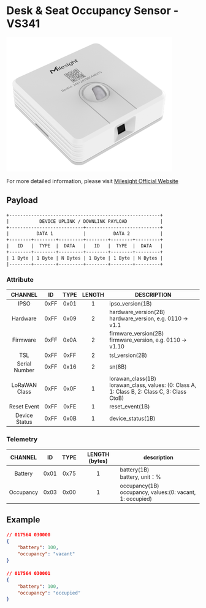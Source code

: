 # Desk & Seat Occupancy Sensor -VS341

![VS341](vs341.png)

For more detailed information, please visit [Milesight Official Website](https://www.milesight.com/iot/product/lorawan-sensor/vs34x)

## Payload

```
+-------------------------------------------------------+
|           DEVICE UPLINK / DOWNLINK PAYLOAD            |
+---------------------------+---------------------------+
|          DATA 1           |          DATA 2           |
+--------+--------+---------+--------+--------+---------+
|   ID   |  TYPE  |  DATA   |   ID   |  TYPE  |  DATA   |
+--------+--------+---------+--------+--------+---------+
| 1 Byte | 1 Byte | N Bytes | 1 Byte | 1 Byte | N Bytes |
|--------+--------+---------+--------+--------+---------+
```

### Attribute

|    CHANNEL    |  ID  | TYPE | LENGTH | DESCRIPTION                                                                                       |
| :-----------: | :--: | :--: | :----: | ------------------------------------------------------------------------------------------------ |
|     IPSO      | 0xFF | 0x01 |   1    | ipso_version(1B)                                                                                 |
|   Hardware    | 0xFF | 0x09 |   2    | hardware_version(2B)<br/>hardware_version, e.g. 0110 -> v1.1                                     |
|   Firmware    | 0xFF | 0x0A |   2    | firmware_version(2B)<br/>firmware_version, e.g. 0110 -> v1.10                                    |
|      TSL      | 0xFF | 0xFF |   2    | tsl_version(2B)                                                                                  |
| Serial Number | 0xFF | 0x16 |   2    | sn(8B)                                                                                           |
| LoRaWAN Class | 0xFF | 0x0F |   1    | lorawan_class(1B)<br/>lorawan_class, values: (0: Class A, 1: Class B, 2: Class C, 3: Class CtoB) |
|  Reset Event  | 0xFF | 0xFE |   1    | reset_event(1B)                                                                                  |
| Device Status | 0xFF | 0x0B |   1    | device_status(1B)                                                                                |

### Telemetry

|  CHANNEL  |  ID  | TYPE | LENGTH (bytes) | description                                                  |
| :-------: | :--: | :--: | :------------: | ------------------------------------------------------------ |
|  Battery  | 0x01 | 0x75 |       1        | battery(1B)<br/>battery, unit：%                             |
| Occupancy | 0x03 | 0x00 |       1        | occupancy(1B)<br/>occupancy, values:(0: vacant, 1: occupied) |

## Example

```json
// 017564 030000
{
    "battery": 100,
    "occupancy": "vacant"
}

// 017564 030001
{
    "battery": 100,
    "occupancy": "occupied"
}
```
